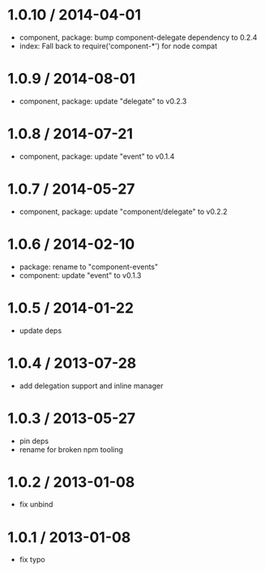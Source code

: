 
1.0.10 / 2014-04-01
==================

 * component, package: bump component-delegate dependency to 0.2.4
 * index: Fall back to require('component-*') for node compat

1.0.9 / 2014-08-01
==================

 * component, package: update "delegate" to v0.2.3

1.0.8 / 2014-07-21
==================

 * component, package: update "event" to v0.1.4

1.0.7 / 2014-05-27
==================

 * component, package: update "component/delegate" to v0.2.2

1.0.6 / 2014-02-10
==================

 * package: rename to "component-events"
 * component: update "event" to v0.1.3

1.0.5 / 2014-01-22
==================

 * update deps

1.0.4 / 2013-07-28
==================

 * add delegation support and inline manager

1.0.3 / 2013-05-27
==================

 * pin deps
 * rename for broken npm tooling

1.0.2 / 2013-01-08
==================

 * fix unbind

1.0.1 / 2013-01-08
==================

 * fix typo
